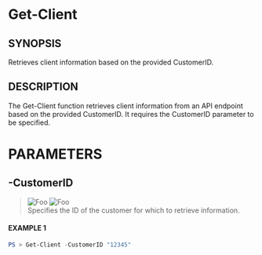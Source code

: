 # Get-Client
## SYNOPSIS
Retrieves client information based on the provided CustomerID.
## DESCRIPTION
The Get-Client function retrieves client information from an API endpoint based on the provided CustomerID. It requires the CustomerID parameter to be specified.
# PARAMETERS

## **-CustomerID**
> ![Foo](https://img.shields.io/badge/Type-String-Blue?) ![Foo](https://img.shields.io/badge/Mandatory-TRUE-Red?) \
Specifies the ID of the customer for which to retrieve information.

 #### EXAMPLE 1
```powershell
PS > Get-Client -CustomerID "12345"
```

